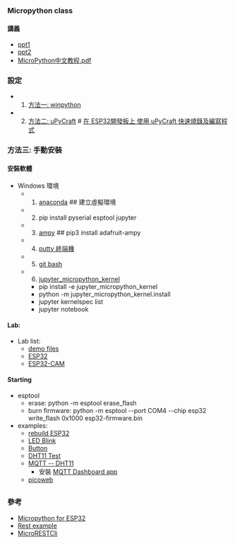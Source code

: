 ### Micropython class
#### 講義
* [ppt1](https://github.com/jumbokh/micropython_class/blob/master/Micropython_20200613.pptx)
* [ppt2](https://github.com/jumbokh/micropython_class/blob/master/MicroPython102%20IOT%E5%85%A5%E9%96%80.pptx)
* [MicroPython中文教程.pdf](https://github.com/jumbokh/micropython_class/blob/master/doc/MicroPython%E4%B8%AD%E6%96%87%E6%95%99%E7%A8%8B.pdf)
### 設定
* 1. [方法一: winpython](README-1.md)
* 2. [方法二: uPyCraft](http://docs.dfrobot.com.cn/upycraft/) # [在 ESP32開發板上 使用 uPyCraft 快速燒錄及編寫程式](https://davistseng.blogspot.com/2017/12/esp32-upycraft.html)
### 方法三: 手動安裝
#### 安裝軟體
* Windows 環境
    * 1. [anaconda](https://www.anaconda.com/products/individual) ## 建立虛擬環境
    * 2. pip install pyserial esptool jupyter
    * 3. [ampy](https://ithelp.ithome.com.tw/articles/10203046) ## pip3 install adafruit-ampy
    * 4. [putty 終端機](https://www.chiark.greenend.org.uk/~sgtatham/putty/latest.html)
    * 5. [git bash](https://git-scm.com/download/win)
    * 6. [jupyter_micropython_kernel](https://github.com/goatchurchprime/jupyter_micropython_kernel.git)
        * pip install -e jupyter_micropython_kernel
        * python -m jupyter_micropython_kernel.install
        * jupyter kernelspec list
        * jupyter notebook
#### Lab: 
* Lab list:
    * [demo files](https://github.com/jumbokh/micropython_class/tree/master/demo)
    * [ESP32](https://github.com/jumbokh/micropython_class/tree/master/ESP32)
    * [ESP32-CAM](https://github.com/jumbokh/micropython_class/tree/master/ESP32-CAM)
#### Starting
* esptool
    * erase: python -m esptool erase_flash
    * burn firmware: python -m esptool --port COM4 --chip esp32 write_flash 0x1000 esp32-firmware.bin
* examples:
    * [rebuild ESP32](https://github.com/jumbokh/micropython_class/blob/master/ESP32/0.%20rebuild_esp32.ipynb)
    * [LED Blink](https://github.com/jumbokh/micropython_class/blob/master/ESP32/Lab1_LED.ipynb)
    * [Button](https://github.com/jumbokh/micropython_class/blob/master/ESP32/Lab3_button.ipynb)
    * [DHT11 Test](https://github.com/jumbokh/micropython_class/blob/master/ESP32/LAB4_DHT11.ipynb)
    * [MQTT -- DHT11](https://github.com/jumbokh/micropython_class/tree/master/ESP32/MQTT)
        * 安裝 [MQTT Dashboard app](https://apkpure.com/tw/iot-mqtt-dashboard/com.thn.iotmqttdashboard)
    * [picoweb](https://github.com/jumbokh/micropython_class/tree/master/ESP32/Web)
##
### 參考
* [Micropython for ESP32 ](https://docs.espressif.com/projects/esp-idf/zh_CN/v4.0.1/get-started/index.html)
* [Rest example](https://gitlab.com/superfly/dawndoor/-/tree/master/src)
* [MicroRESTCli](https://github.com/jczic/MicroRESTCli)
